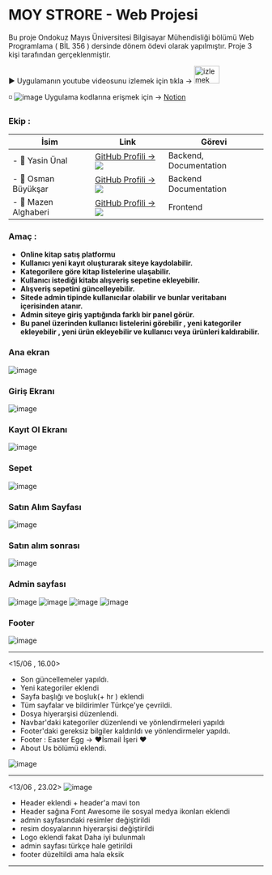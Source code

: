 
<h1>MOY STRORE - Web Projesi </h1> 

Bu proje Ondokuz Mayıs Üniversitesi Bilgisayar Mühendisliği bölümü Web Programlama ( BİL 356 ) dersinde dönem ödevi olarak yapılmıştır. Proje 3 kişi tarafından gerçeklenmiştir.

<p>	▶️ Uygulamanın youtube videosunu izlemek için tıkla -> 
  <a href="https://www.youtube.com/watch?v=bxDhUz2oW_E&t=143s&ab_channel=YAS%C4%B0N%C3%9CNAL">
    <img border="0" alt="izlemek için tıkla" src="https://upload.wikimedia.org/wikipedia/commons/thumb/0/09/YouTube_full-color_icon_%282017%29.svg/2560px-YouTube_full-       color_icon_%282017%29.svg.png" width="50" height="35">
  </a> 
</p>

◽️ ![image](https://user-images.githubusercontent.com/56133248/154103197-e2390754-ca4e-4791-981b-1b27e4340e56.png) Uygulama kodlarına erişmek için -> [Notion](https://dawn-squash-710.notion.site/Web-Projesi-8f3afc4812f34c48b8a6525c09dd1bc9)



### Ekip :

| İsim  | Link  | Görevi |
|---|---|---|
| - 👋 Yasin Ünal  | [GitHub Profili -> ![](https://user-images.githubusercontent.com/56133248/156841715-8667ec6a-2e1c-48ba-a42e-6f6a09ff5478.png)](https://github.com/Pilestin) | Backend, Documentation |
| - 👋 Osman Büyükşar   | [GitHub Profili -> ![](https://user-images.githubusercontent.com/56133248/156841715-8667ec6a-2e1c-48ba-a42e-6f6a09ff5478.png)](https://github.com/OsmanBuyuksar)  | Backend Documentation |
| - 👋 Mazen Alghaberi   | [GitHub Profili -> ![](https://user-images.githubusercontent.com/56133248/156841715-8667ec6a-2e1c-48ba-a42e-6f6a09ff5478.png)](https://github.com/m3zen) | Frontend | 

### Amaç :

- **Online kitap satış platformu**
- **Kullanıcı yeni kayıt oluşturarak siteye kaydolabilir.**
- **Kategorilere göre kitap listelerine ulaşabilir.**
- **Kullanıcı istediği kitabı alışveriş sepetine ekleyebilir.**
- **Alışveriş sepetini güncelleyebilir.**
- **Sitede admin tipinde kullanıcılar olabilir ve bunlar veritabanı içerisinden atanır.**
- **Admin siteye giriş yaptığında  farklı bir panel görür.** 
- **Bu panel üzerinden kullanıcı listelerini görebilir , yeni kategoriler ekleyebilir , yeni ürün ekleyebilir ve kullanıcı veya ürünleri kaldırabilir.** 

### Ana ekran 

![image](https://user-images.githubusercontent.com/56133248/175609238-39cc1959-bb85-45ad-aa0f-b5c7711ea7ad.png)

### Giriş Ekranı 

![image](https://user-images.githubusercontent.com/56133248/175609279-d75e38fd-7360-4dc9-9238-4673b70820ec.png)

### Kayıt Ol Ekranı 

![image](https://user-images.githubusercontent.com/56133248/175609393-c786176e-cc11-4e60-ab65-eb08ff3cb9bd.png)

### Sepet 

![image](https://user-images.githubusercontent.com/56133248/175609784-a90f9706-5a5f-47d6-8d9b-a6e85a9993b3.png)

### Satın Alım Sayfası 

![image](https://user-images.githubusercontent.com/56133248/175609905-c5ce804c-d02a-49bd-8adf-d361d5d1ed36.png)


### Satın alım sonrası 

![image](https://user-images.githubusercontent.com/56133248/175609949-bd2081e9-d911-4549-b64e-d7ceaedfb02d.png)

### Admin sayfası 

![image](https://user-images.githubusercontent.com/56133248/175610042-b08c28fd-1e0a-476b-9fa9-51581ad7ea92.png)
![image](https://user-images.githubusercontent.com/56133248/175610089-e9f4cf4a-c4a2-49fa-a8bb-8b6b2f0d56bb.png)
![image](https://user-images.githubusercontent.com/56133248/175610102-42ddcb96-9fb7-43b6-ba34-c3a64744f6ee.png)
![image](https://user-images.githubusercontent.com/56133248/175610264-75f28c43-2b3f-4afe-8d5c-240cfd77af39.png)

### Footer 

![image](https://user-images.githubusercontent.com/56133248/175610729-e570fb0b-259d-4496-8325-3c7b1b1e9e58.png)



-----------------------------------------------------------------
<15/06 , 16.00>


- Son güncellemeler yapıldı. 
- Yeni kategoriler eklendi 
- Sayfa başlığı ve boşluk(+ hr ) eklendi 
- Tüm sayfalar ve bildirimler Türkçe'ye çevrildi. 
- Dosya hiyerarşisi düzenlendi. 
- Navbar'daki kategoriler düzenlendi ve yönlendirmeleri yapıldı
- Footer'daki gereksiz bilgiler kaldırıldı ve yönlendirmeler yapıldı.
- Footer : Easter Egg -> ❤️İsmail İşeri ❤️ 
- About Us bölümü eklendi. 

![image](https://user-images.githubusercontent.com/56133248/173833521-14b3b958-3693-4dc7-a8be-a81e180bfe8e.png)



-----------------------------------------------------------------
<13/06 , 23.02> 
![image](https://user-images.githubusercontent.com/56133248/173435783-46d57f7a-8543-44b9-9709-e0975b200169.png)


- Header eklendi + header'a mavi ton
- Header sağına Font Awesome ile sosyal medya ikonları eklendi
- admin sayfasındaki resimler değiştirildi
- resim dosyalarının hiyerarşisi değiştirildi 
- Logo eklendi fakat Daha iyi bulunmalı 
- admin sayfası türkçe hale getirildi 
- footer düzeltildi ama hala eksik 
-----------------------------------------------------------------
